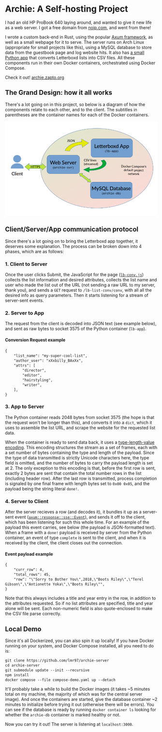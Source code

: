 # Archie: A Self-hosting Project

I had an old HP ProBook 640 laying around, and wanted to give it new life as a web server. I got a free domain from [noip.com](https://www.noip.com/), and went from there!

I wrote a custom back-end in Rust, using the popular [Axum framework](https://github.com/tokio-rs/axum), as well as a small webpage for it to serve. The server runs on Arch Linux (appropriate for small projects like this), using a MySQL database to store data from the guestbook page and log website hits. It also has [a small Python app](https://github.com/lmr97/letterboxd_get_list) that converts Letterboxd lists into CSV files. All these components run in their own Docker containers, orchestrated using Docker Compose.

Check it out! [archie.zapto.org](archie.zapto.org)

## The Grand Design: how it all works

There's a lot going on in this project, so below is a diagram of how the components relate to each other, and to the client. The subtitles in parentheses are the container names for each of the Docker containers.

![General server model](static/images/server-model.png?raw=true "General server model.")

## Client/Server/App communication protocol

Since there's a lot going on to bring the Letterboxd app together, it deserves some explanation. The process can be broken down into 4 phases, which are as follows:

### 1. Client to Server

Once the user clicks Submit, the JavaScript for the page ([`lb-conv.js`](static/scripts/lb-conv.js)) collects the list information and desired attributes, collects the list name and user who made the list out of the URL (not sending a raw URL to my server, thank you), and sends a `GET` request to `/lb-list-conv/conv`, with all all the desired info as query parameters. Then it starts listening for a stream of server-sent events. 

### 2. Server to App

The request from the client is decoded into JSON text (see example below), and sent as raw bytes to socket 3575 of the Python container (`lb-app`).

#### Conversion Request example

```
{
    "list_name": "my-super-cool-list",
    "author_user": "xXxbilly_BAxXx",
    "attrs": [ 
        "director", 
        "editor",
        "hairstyling", 
        "writer", 
	],
}
```

### 3. App to Server

The Python container reads 2048 bytes from socket 3575 (the hope is that the request won't be longer than this), and converts it into a `dict`, which it uses to assemble the list URL, and scrape the website for the requested list data. 

When the container is ready to send data back, it uses a [type-length-value encoding](https://en.wikipedia.org/wiki/Type%E2%80%93length%E2%80%93value). This encoding structures the stream as a set of frames, each with a set number of bytes containing the type and length of the payload. Since the type of data transmitted is strictly Unicode characters here, the type field is omitted, and the number of bytes to carry the payload length is set at 2. The only exception to this encoding is that, before the first row is sent, exactly 2 bytes are sent that contain the total number rows in the list (including header row). After the last row is transmitted, process completion is signaled by one final frame with length bytes set to `0x00 0x05`, and the payload being the string literal `done!`.

### 4. Server to Client

After the server recieves a row (and decodes it), it bundles it up as a server-sent event ([`axum::response::sse::Event`](https://docs.rs/axum/latest/axum/response/sse/struct.Event.html)), and sends it off to the client, which has been listening for such this whole time. For an example of the payload this event carries, see below (the payload is JSON-formatted text). When a frame with a `done!` payload is received by server from the Python container, an event of type `complete` is sent to the client, and when it is received by the client, the client closes out the connection.

#### Event payload example

```
{
    "curr_row": 4,
    "total_rows": 45,
    "row": "\"Sorry to Bother You\",2018,\"Boots Riley\",\"Terel Gibson\",\"Antionette Yoka\",\"Boots Riley\"",
}
```
Note that this always includes a title and year entry in the row, in addition to the attributes requested. So if no list attributes are specified, title and year alone will be sent. Each non-numeric field is also quote-enclosed to make the CSV file parse correctly.

## Local Demo

Since it's all Dockerized, you can also spin it up locally! If you have Docker running on your system, and Docker Compose installed, all you need to do is:

```
git clone https://github.com/lmr97/archie-server
cd archie-server
git submodule update --init --recursive
npm install
docker compose --file compose-demo.yaml up --detach
```

It'll probably take a while to build the Docker images (it takes ~5 minutes total on my machine, the majority of which was for the central server image). And once the containers are started, give the database container ~2 minutes to initialize before trying it out (otherwise there will be errors). You can see if the database is ready by running `docker container ls` looking for whether the `archie-db` container is marked healthy or not.

Now you can try it out! The server is listening at `localhost:3000`.